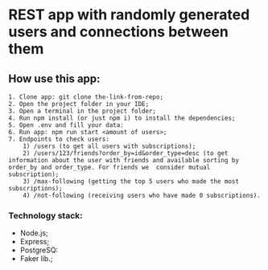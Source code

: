 # REST app with randomly generated users and connections between them

## How use this app:
    1. Clone app: git clone the-link-from-repo;
    2. Open the project folder in your IDE;
    3. Open a terminal in the project folder;
    4. Run npm install (or just npm i) to install the dependencies;
    5. Open .env and fill your data:
    6. Run app: npm run start <amount of users>;
    7. Endpoints to check users: 
        1) /users (to get all users with subscriptions);
        2) /users/123/friends?order_by=id&order_type=desc (to get information about the user with friends and available sorting by order_by and order_type. For friends we  consider mutual subscription);
        3) /max-following (getting the top 5 users who made the most subscriptions);
        4) /not-following (receiving users who have made 0 subscriptions).

### Technology stack:
 - Node.js;
 - Express;
 - PostgreSQ:
 - Faker lib.;
